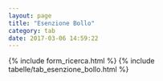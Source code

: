```yaml
---
layout: page
title: "Esenzione Bollo"
category: tab
date: 2017-03-06 14:59:22
---
```


{% include form_ricerca.html %}
{% include tabelle/tab_esenzione_bollo.html %}

